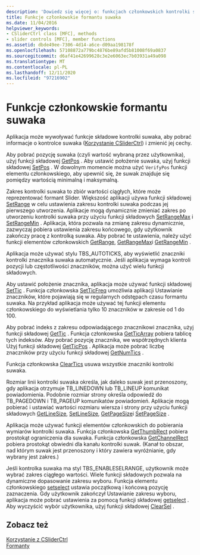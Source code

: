 ```yaml
---
description: 'Dowiedz się więcej o: funkcjach członkowskich kontrolki suwaka'
title: Funkcje członkowskie formantu suwaka
ms.date: 11/04/2016
helpviewer_keywords:
- CSliderCtrl class [MFC], methods
- slider controls [MFC], member functions
ms.assetid: dbde49ee-7306-4d14-a6ce-d09aa198178f
ms.openlocfilehash: 57108872a779bc4876be89afd5b81008f69a0837
ms.sourcegitcommit: d6af41e42699628c3e2e6063ec7b03931a49a098
ms.translationtype: MT
ms.contentlocale: pl-PL
ms.lasthandoff: 12/11/2020
ms.locfileid: "97216902"
---
```

# <a name="slider-control-member-functions"></a>Funkcje członkowskie formantu suwaka

Aplikacja może wywoływać funkcje składowe kontrolki suwaka, aby pobrać informacje o kontrolce suwaka ([Korzystanie CSliderCtrl](../mfc/reference/csliderctrl-class.md)) i zmienić jej cechy.

Aby pobrać pozycję suwaka (czyli wartość wybraną przez użytkownika), użyj funkcji składowej [GetPos](../mfc/reference/csliderctrl-class.md#getpos) . Aby ustawić położenie suwaka, użyj funkcji składowej [SetPos](../mfc/reference/csliderctrl-class.md#setpos) . W dowolnym momencie można użyć `VerifyPos` funkcji elementu członkowskiego, aby upewnić się, że suwak znajduje się pomiędzy wartością minimalną i maksymalną.

Zakres kontrolki suwaka to zbiór wartości ciągłych, które może reprezentować formant Slider. Większość aplikacji używa funkcji składowej [SetRange](../mfc/reference/csliderctrl-class.md#setrange) w celu ustawienia zakresu kontrolki suwaka podczas jej pierwszego utworzenia. Aplikacje mogą dynamicznie zmieniać zakres po utworzeniu kontrolki suwaka przy użyciu funkcji składowych [SetRangeMax](../mfc/reference/csliderctrl-class.md#setrangemax) i [SetRangeMin](../mfc/reference/csliderctrl-class.md#setrangemin) . Aplikacja, która pozwala na zmianę zakresu dynamicznie, zazwyczaj pobiera ustawienia zakresu końcowego, gdy użytkownik zakończy pracę z kontrolką suwaka. Aby pobrać te ustawienia, należy użyć funkcji elementów członkowskich [GetRange](../mfc/reference/csliderctrl-class.md#getrange), [GetRangeMax](../mfc/reference/csliderctrl-class.md#getrangemax)i [GetRangeMin](../mfc/reference/csliderctrl-class.md#getrangemin) .

Aplikacja może używać stylu TBS_AUTOTICKS, aby wyświetlić znaczniki kontrolki znacznika suwaka automatycznie. Jeśli aplikacja wymaga kontroli pozycji lub częstotliwości znaczników, można użyć wielu funkcji składowych.

Aby ustawić położenie znacznika, aplikacja może używać funkcji składowej [SetTic](../mfc/reference/csliderctrl-class.md#settic) . Funkcja członkowska [SetTicFreq](../mfc/reference/csliderctrl-class.md#setticfreq) umożliwia aplikacji Ustawianie znaczników, które pojawiają się w regularnych odstępach czasu formantu suwaka. Na przykład aplikacja może używać tej funkcji elementu członkowskiego do wyświetlania tylko 10 znaczników w zakresie od 1 do 100.

Aby pobrać indeks z zakresu odpowiadającego znacznikowi znacznika, użyj funkcji składowej [GetTic](../mfc/reference/csliderctrl-class.md#gettic) . Funkcja członkowska [GetTicArray](../mfc/reference/csliderctrl-class.md#getticarray) pobiera tablicę tych indeksów. Aby pobrać pozycję znacznika, we współrzędnych klienta Użyj funkcji składowej [GetTicPos](../mfc/reference/csliderctrl-class.md#getticpos) . Aplikacja może pobrać liczbę znaczników przy użyciu funkcji składowej [GetNumTics](../mfc/reference/csliderctrl-class.md#getnumtics) .

Funkcja członkowska [ClearTics](../mfc/reference/csliderctrl-class.md#cleartics) usuwa wszystkie znaczniki kontrolki suwaka.

Rozmiar linii kontrolki suwaka określa, jak daleko suwak jest przenoszony, gdy aplikacja otrzymuje TB_LINEDOWN lub TB_LINEUP komunikat powiadomienia. Podobnie rozmiar strony określa odpowiedź do TB_PAGEDOWN i TB_PAGEUP komunikatów powiadomień. Aplikacje mogą pobierać i ustawiać wartości rozmiaru wiersza i strony przy użyciu funkcji składowych [GetLineSize](../mfc/reference/csliderctrl-class.md#getlinesize), [SetLineSize](../mfc/reference/csliderctrl-class.md#setlinesize), [GetPageSize](../mfc/reference/csliderctrl-class.md#getpagesize)i [SetPageSize](../mfc/reference/csliderctrl-class.md#setpagesize) .

Aplikacja może używać funkcji elementów członkowskich do pobierania wymiarów kontrolki suwaka. Funkcja członkowska [GetThumbRect](../mfc/reference/csliderctrl-class.md#getthumbrect) pobiera prostokąt ograniczenia dla suwaka. Funkcja członkowska [GetChannelRect](../mfc/reference/csliderctrl-class.md#getchannelrect) pobiera prostokąt obwiedni dla kanału kontrolki suwak. (Kanał to obszar, nad którym suwak jest przenoszony i który zawiera wyróżnianie, gdy wybrany jest zakres.)

Jeśli kontrolka suwaka ma styl TBS_ENABLESELRANGE, użytkownik może wybrać zakres ciągłego wartości. Wiele funkcji składowych pozwala na dynamiczne dopasowanie zakresu wyboru. Funkcja elementu członkowskiego [setselect](../mfc/reference/csliderctrl-class.md#setselection) ustawia początkową i końcową pozycję zaznaczenia. Gdy użytkownik zakończył Ustawianie zakresu wyboru, aplikacja może pobrać ustawienia za pomocą funkcji składowej [getselect](../mfc/reference/csliderctrl-class.md#getselection) . Aby wyczyścić wybór użytkownika, użyj funkcji składowej [ClearSel](../mfc/reference/csliderctrl-class.md#clearsel) .

## <a name="see-also"></a>Zobacz też

[Korzystanie z CSliderCtrl](../mfc/using-csliderctrl.md)<br/>
[Formanty](../mfc/controls-mfc.md)
